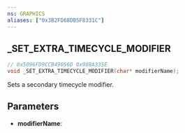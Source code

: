 ```yaml
---
ns: GRAPHICS
aliases: ["0x3B2FD68DB5F8331C"]
---
```

## _SET_EXTRA_TIMECYCLE_MODIFIER

```c
// 0x5096FD9CCB49056D 0x908A335E
void _SET_EXTRA_TIMECYCLE_MODIFIER(char* modifierName);
```

Sets a secondary timecycle modifier.

## Parameters
* **modifierName**: 
